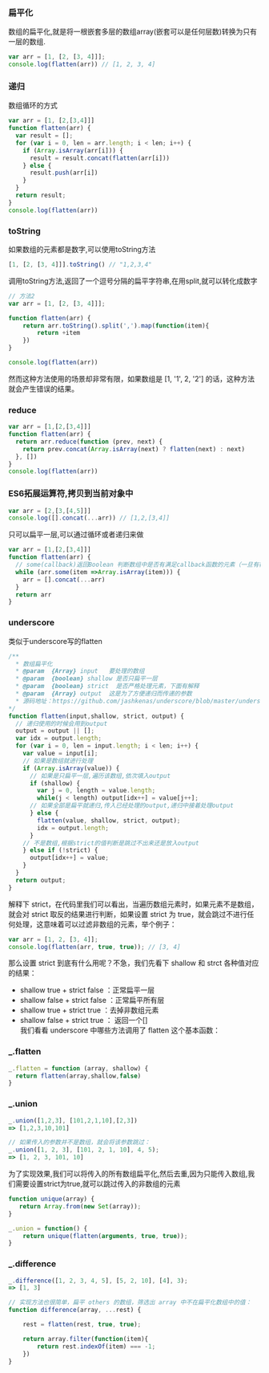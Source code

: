 ### 扁平化
数组的扁平化,就是将一根嵌套多层的数组array(嵌套可以是任何层数)转换为只有一层的数组.  
```js
var arr = [1, [2, [3, 4]]];
console.log(flatten(arr)) // [1, 2, 3, 4]
```

### 递归
数组循环的方式
```js
var arr = [1, [2,[3,4]]]
function flatten(arr) {
  var result = [];
  for (var i = 0, len = arr.length; i < len; i++) {
    if (Array.isArray(arr[i])) {
      result = result.concat(flatten(arr[i]))
    } else {
      result.push(arr[i])
    }
  }
  return result;
}
console.log(flatten(arr))
```

### toString
如果数组的元素都是数字,可以使用toString方法
```js
[1, [2, [3, 4]]].toString() // "1,2,3,4"
```
调用toString方法,返回了一个逗号分隔的扁平字符串,在用split,就可以转化成数字
```js
// 方法2
var arr = [1, [2, [3, 4]]];

function flatten(arr) {
    return arr.toString().split(',').map(function(item){
        return +item
    })
}

console.log(flatten(arr))
```
然而这种方法使用的场景却非常有限，如果数组是 [1, '1', 2, '2'] 的话，这种方法就会产生错误的结果。

### reduce
```js
var arr = [1,[2,[3,4]]]
function flatten(arr) {
  return arr.reduce(function (prev, next) {
    return prev.concat(Array.isArray(next) ? flatten(next) : next)
  }, [])
}
console.log(flatten(arr))
```

### ES6拓展运算符,拷贝到当前对象中
```js
var arr = [2,[3,[4,5]]]
console.log([].concat(...arr)) // [1,2,[3,4]]
```
只可以扁平一层,可以通过循环或者递归来做
```js
var arr = [1,[2,[3,4]]]
function flatten(arr) {
  // some(callback)返回Boolean 判断数组中是否有满足callback函数的元素（一旦有符合的元素立即返回true，所以可能不会遍历每一个元素
  while (arr.some(item =>Array.isArray(item))) {
    arr = [].concat(...arr)
  }
  return arr
}
```

### underscore
类似于underscore写的flatten
```js
/**
  * 数组扁平化
  * @param  {Array} input   要处理的数组
  * @param  {boolean} shallow 是否只扁平一层
  * @param  {boolean} strict  是否严格处理元素，下面有解释
  * @param  {Array} output  这是为了方便递归而传递的参数
  * 源码地址：https://github.com/jashkenas/underscore/blob/master/underscore.js#L532
*/
function flatten(input,shallow, strict, output) {
  // 递归使用的时候会用到output
  output = output || [];
  var idx = output.length;
  for (var i = 0, len = input.length; i < len; i++) {
    var value = input[i];
    // 如果是数组就进行处理
    if (Array.isArray(value)) {
      // 如果是只扁平一层,遍历该数组,依次填入output
      if (shallow) {
        var j = 0, length = value.length;
        while(j < length) output[idx++] = value[j++];
      // 如果全部是扁平就递归,传入已经处理的output,递归中接着处理output
      } else {
        flatten(value, shallow, strict, output);
        idx = output.length;
      }
    // 不是数组,根据strict的值判断是跳过不出来还是放入output
    } else if (!strict) {
      output[idx++] = value;
    }
  }
  return output;
}
```
解释下 strict，在代码里我们可以看出，当遍历数组元素时，如果元素不是数组，就会对 strict 取反的结果进行判断，如果设置 strict 为 true，就会跳过不进行任何处理，这意味着可以过滤非数组的元素，举个例子：
```js
var arr = [1, 2, [3, 4]];
console.log(flatten(arr, true, true)); // [3, 4]
```
那么设置 strict 到底有什么用呢？不急，我们先看下 shallow 和 strct 各种值对应的结果：

* shallow true + strict false ：正常扁平一层
* shallow false + strict false ：正常扁平所有层
* shallow true + strict true ：去掉非数组元素
* shallow false + strict true ： 返回一个[]  
我们看看 underscore 中哪些方法调用了 flatten 这个基本函数：

### _.flatten
```js
_.flatten = function (array, shallow) {
  return flatten(array,shallow,false)
}
```
### _.union
```js
_.union([1,2,3], [101,2,1,10],[2,3])
=> [1,2,3,10,101]

// 如果传入的参数并不是数组，就会将该参数跳过：
_.union([1, 2, 3], [101, 2, 1, 10], 4, 5);
=> [1, 2, 3, 101, 10]
```

为了实现效果,我们可以将传入的所有数组扁平化,然后去重,因为只能传入数组,我们需要设置strict为true,就可以跳过传入的非数组的元素
```js
function unique(array) {
   return Array.from(new Set(array));
}

_.union = function() {
    return unique(flatten(arguments, true, true));
}
```

### _.difference
```js
_.difference([1, 2, 3, 4, 5], [5, 2, 10], [4], 3);
=> [1, 3]

// 实现方法也很简单，扁平 others 的数组，筛选出 array 中不在扁平化数组中的值：
function difference(array, ...rest) {

    rest = flatten(rest, true, true);

    return array.filter(function(item){
        return rest.indexOf(item) === -1;
    })
}
```